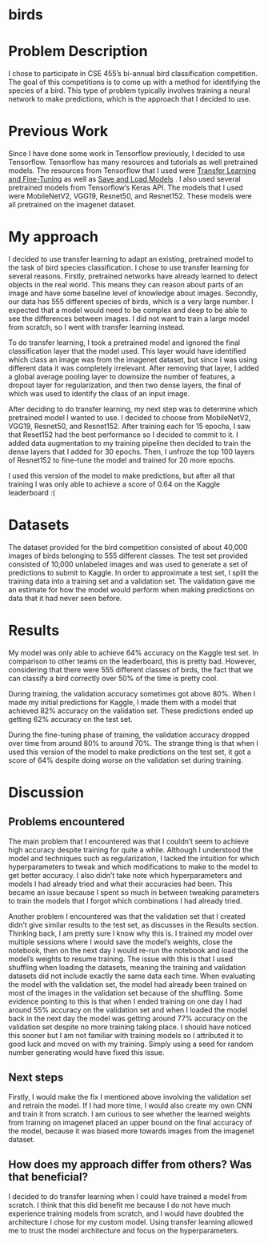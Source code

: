 # birds
# Problem Description

I chose to participate in CSE 455’s bi-annual bird classification competition. The goal of this competitions is to come up with a method for identifying the species of a bird. This type of problem typically involves training a neural network to make predictions, which is the approach that I decided to use. 

# Previous Work

Since I have done some work in Tensorflow previously, I decided to use Tensorflow. Tensorflow has many resources and tutorials as well pretrained models. The resources from Tensorflow that I used were [Transfer Learning and Fine-Tuning](https://www.tensorflow.org/tutorials/images/transfer_learning) as well as [Save and Load Models](https://www.tensorflow.org/tutorials/images/transfer_learning) . I also used several pretrained models from Tensorflow’s Keras API. The models that I used were MobileNetV2, VGG19, Resnet50, and Resnet152. These models were all pretrained on the imagenet dataset. 

# My approach

I decided to use transfer learning to adapt an existing, pretrained model to the task of bird species classification. I chose to use transfer learning for several reasons. Firstly, pretrained networks have already learned to detect objects in the real world. This means they can reason about parts of an image and have some baseline level of knowledge about images. Secondly, our data has 555 different species of birds, which is a very large number. I expected that a model would need to be complex and deep to be able to see the differences between images. I did not want to train a large model from scratch, so I went with transfer learning instead.

To do transfer learning, I took a pretrained model and ignored the final classification layer that the model used. This layer would have identified which class an image was from the imagenet dataset, but since I was using different data it was completely irrelevant. After removing that layer, I added a global average pooling layer to downsize the number of features, a dropout layer for regularization, and then two dense layers, the final of which was used to identify the class of an input image.

After deciding to do transfer learning, my next step was to determine which pretrained model I wanted to use. I decided to choose from MobileNetV2, VGG19, Resnet50, and Resnet152. After training each for 15 epochs, I saw that Reset152 had the best performance so I decided to commit to it. I added data augmentation to my training pipeline then decided to train the dense layers that I added for 30 epochs. Then, I unfroze the top 100 layers of Resnet152 to fine-tune the model and trained for 20 more epochs.

I used this version of the model to make predictions, but after all that training I was only able to achieve a score of 0.64 on the Kaggle leaderboard :(

# Datasets

The dataset provided for the bird competition consisted of about 40,000 images of birds belonging to 555 different classes. The test set provided consisted of 10,000 unlabeled images and was used to generate a set of predictions to submit to Kaggle. In order to approximate a test set, I split the training data into a training set and a validation set. The validation gave me an estimate for how the model would perform when making predictions on data that it had never seen before.

# Results

My model was only able to achieve 64% accuracy on the Kaggle test set. In comparison to other teams on the leaderboard, this is pretty bad. However, considering that there were 555 different classes of birds, the fact that we can classify a bird correctly over 50% of the time is pretty cool. 

During training, the validation accuracy sometimes got above 80%. When I made my initial predictions for Kaggle, I made them with a model that achieved 82% accuracy on the validation set. These predictions ended up getting 62% accuracy on the test set.

During the fine-tuning phase of training, the validation accuracy dropped over time from around 80% to around 70%. The strange thing is that when I used this version of the model to make predictions on the test set, it got a score of 64% despite doing worse on the validation set during training.

# Discussion

## Problems encountered

The main problem that I encountered was that I couldn’t seem to achieve high accuracy despite training for quite a while. Although I understood the model and techniques such as regularization, I lacked the intuition for which hyperparameters to tweak and which modifications to make to the model to get better accuracy. I also didn’t take note which hyperparameters and models I had already tried and what their accuracies had been. This became an issue because I spent so much in between tweaking parameters to train the models that I forgot which combinations I had already tried. 

Another problem I encountered was that the validation set that I created didn’t give similar results to the test set, as discusses in the Results section. Thinking back, I am pretty sure I know why this is. I trained my model over multiple sessions where I would save the model’s weights, close the notebook, then on the next day I would re-run the notebook and load the model’s weights to resume training. The issue with this is that I used shuffling when loading the datasets, meaning the training and validation datasets did not include exactly the same data each time. When evaluating the model with the validation set, the model had already been trained on most of the images in the validation set because of the shuffling. Some evidence pointing to this is that when I ended training on one day I had around 55% accuracy on the validation set and when I loaded the model back in the next day the model was getting around 77% accuracy on the validation set despite no more training taking place. I should have noticed this sooner but I am not familiar with training models so I attributed it to good luck and moved on with my training. Simply using a seed for random number generating would have fixed this issue.

## Next steps

Firstly, I would make the fix I mentioned above involving the validation set and retrain the model. If I had more time, I would also create my own CNN and train it from scratch. I am curious to see whether the learned weights from training on imagenet placed an upper bound on the final accuracy of the model, because it was biased more towards images from the imagenet dataset. 

## How does my approach differ from others? Was that beneficial?

I decided to do transfer learning when I could have trained a model from scratch. I think that this did benefit me because I do not have much experience training models from scratch, and I would have doubted the architecture I chose for my custom model. Using transfer learning allowed me to trust the model architecture and focus on the hyperparameters.
